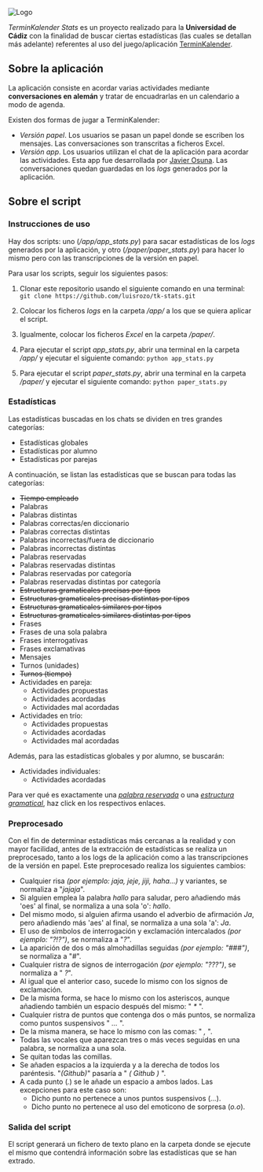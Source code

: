 ![Logo](http://i.imgur.com/azI7ASc.png)

*TerminKalender Stats* es un proyecto realizado para la **Universidad de Cádiz** con la finalidad de buscar ciertas estadísticas (las cuales se detallan más adelante) referentes al uso del juego/aplicación [TerminKalender](https://github.com/luisrozo/Terminkalender).

## Sobre la aplicación

La aplicación consiste en acordar varias actividades mediante **conversaciones en alemán** y tratar de encuadrarlas en un calendario a modo de agenda.

 Existen dos formas de jugar a TerminKalender:
 - *Versión papel*. Los usuarios se pasan un papel donde se escriben los mensajes. Las conversaciones son transcritas a ficheros Excel.
 - *Versión app*. Los usuarios utilizan el chat de la aplicación para acordar las actividades. Esta app fue desarrollada por [Javier Osuna](https://github.com/javosuher). Las conversaciones quedan guardadas en los *logs* generados por la aplicación.

## Sobre el script

### Instrucciones de uso
Hay dos scripts: uno (*/app/app_stats.py*) para sacar estadísticas de los *logs* generados por la aplicación, y otro (*/paper/paper_stats.py*) para hacer lo mismo pero con las transcripciones de la versión en papel.

Para usar los scripts, seguir los siguientes pasos:

1. Clonar este repositorio usando el siguiente comando en una terminal:
        ```
        git clone https://github.com/luisrozo/tk-stats.git
        ```
        
2. Colocar los ficheros *logs* en la carpeta */app/* a los que se quiera aplicar el script.

3. Igualmente, colocar los ficheros *Excel* en la carpeta */paper/*.

4. Para ejecutar el script *app_stats.py*, abrir una terminal en la carpeta */app/* y ejecutar el siguiente comando:
        ```
        python app_stats.py
        ```
        
5. Para ejecutar el script *paper_stats.py*, abrir una terminal en la carpeta */paper/* y ejecutar el siguiente comando:
        ```
        python paper_stats.py
        ```


### Estadísticas

Las estadísticas buscadas en los chats se dividen en tres grandes categorías:

- Estadísticas globales
- Estadísticas por alumno
- Estadísticas por parejas

A continuación, se listan las estadísticas que se buscan para todas las categorías:

- ~~Tiempo empleado~~
- Palabras
- Palabras distintas
- Palabras correctas/en diccionario
- Palabras correctas distintas
- Palabras incorrectas/fuera de diccionario
- Palabras incorrectas distintas
- Palabras reservadas
- Palabras reservadas distintas
- Palabras reservadas por categoría
- Palabras reservadas distintas por categoría
- ~~Estructuras gramaticales precisas por tipos~~
- ~~Estructuras gramaticales precisas distintas por tipos~~
- ~~Estructuras gramaticales similares por tipos~~
- ~~Estructuras gramaticales similares distintas por tipos~~
- Frases
- Frases de una sola palabra
- Frases interrogativas
- Frases exclamativas
- Mensajes
- Turnos (unidades)
- ~~Turnos (tiempo)~~
- Actividades en pareja:
    - Actividades propuestas
    - Actividades acordadas
    - Actividades mal acordadas
- Actividades en trío:
    - Actividades propuestas
    - Actividades acordadas
    - Actividades mal acordadas

Además, para las estadísticas globales y por alumno, se buscarán:
- Actividades individuales:
    - Actividades acordadas

Para ver qué es exactamente una *[palabra reservada](https://github.com/luisrozo/tk-stats/wiki/Palabras-reservadas)* o una *[estructura gramatical](https://github.com/luisrozo/tk-stats/wiki/Estructura-gramatical)*, haz click en los respectivos enlaces.

### Preprocesado
Con el fin de determinar estadísticas más cercanas a la realidad y con mayor facilidad, antes de la extracción de estadísticas se realiza un preprocesado, tanto a los logs de la aplicación como a las transcripciones de la versión en papel. Este preprocesado realiza los siguientes cambios:

- Cualquier risa *(por ejemplo: jaja, jeje, jiji, haha...)* y variantes, se normaliza a "*jajaja*".
- Si alguien emplea la palabra *hallo* para saludar, pero añadiendo más 'oes' al final, se normaliza a una sola 'o': *hallo*.
- Del mismo modo, si alguien afirma usando el adverbio de afirmación *Ja*, pero añadiendo más 'aes' al final, se normaliza a una sola 'a': *Ja*.
- El uso de símbolos de interrogación y exclamación intercalados *(por ejemplo: "?!?")*, se normaliza a "*?*".
- La aparición de dos o más almohadillas seguidas *(por ejemplo: "###")*, se normaliza a "*#*".
- Cualquier ristra de signos de interrogación *(por ejemplo: "???")*, se normaliza a " *?*".
- Al igual que el anterior caso, sucede lo mismo con los signos de exclamación. 
- De la misma forma, se hace lo mismo con los asteriscos, aunque añadiendo también un espacio después del mismo: " *\** ".
- Cualquier ristra de puntos que contenga dos o más puntos, se normaliza como puntos suspensivos " *...* ".
- De la misma manera, se hace lo mismo con las comas: " *,* ".
- Todas las vocales que aparezcan tres o más veces seguidas en una palabra, se normaliza a una sola.
- Se quitan todas las comillas.
- Se añaden espacios a la izquierda y a la derecha de todos los paréntesis. "*(Github)*" pasaría a " *(* *Github* *)* ".
- A cada punto (*.*) se le añade un espacio a ambos lados. Las excepciones para este caso son:
    - Dicho punto no pertenece a unos puntos suspensivos (*...*).
    - Dicho punto no pertenece al uso del emoticono de sorpresa (*o.o*).

### Salida del script
El script generará un fichero de texto plano en la carpeta donde se ejecute el mismo que contendrá información sobre las estadísticas que se han extrado.

